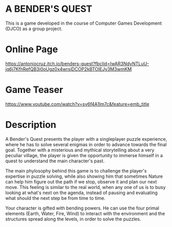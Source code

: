 # A BENDER'S QUEST

This is a game developed in the course of Computer Games Development (DJCO) as a group project.

# Online Page
https://antoniocruz.itch.io/benders-quest?fbclid=IwAR3NdyNTLuU-jq6j7KfhRefQB3i0oUgz0x4wrsjDCOP2kBTOIEJy3M3wmKM

# Game Teaser
https://www.youtube.com/watch?v=sy6f4A1lm7c&feature=emb_title

# Description

A Bender's Quest presents the player with a singleplayer puzzle experience, where he has to solve several enigmas in order to advance towards the final goal. Together with a misterious and mythical storytelling about a very peculiar village, the player is given the opportunity to immerse himself in a quest to understand the main character's past. 

The main phylosophy behind this game is to challenge the player's expertise in puzzle solving, while also showing him that sometimes Nature can help him figure out the path if we stop, observe it and plan our next move. This feeling is similar to the real world, when any one of us is to busy looking at what's next on the agenda, instead of pausing and evaluating what should the next step be from time to time.

Your character is gifted with bending powers. He can use the four primal elements (Earth, Water, Fire, Wind) to interact with the environment and the structures spread along the levels, in order to solve the puzzles.
